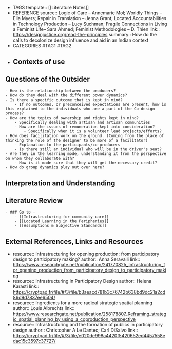 - TAGS
  template:: [[Literature Notes]]
- REFERENCE
  source:: Logic of Care – Annemarie Mol; Worldly Things – Ella Myers; Repair in Translation – Jenna Grant; Located Accountabilities in Technology Production – Lucy Suchman; Fragile Connections in Living a Feminist Life– Sara Ahmed; Feminist Methodologies – D. Thien
  link:: https://designjustice.org/read-the-principles
  summary:: How do the calls to decolonize design influence and aid in an Indian context
- CATEGORIES
  #TAG1 #TAG2
- ## Contexts of use
## Questions of the Outsider
	- How is the relationship between the producers?
	- How do they deal with the different power dynamics?
	- Is there a specific outcome that is kept in mind?
		- If no outcomes, or preconceived expectations are present, how is this explained to the individuals who are a part of the Co-design process?
	- How are the topics of ownership and rights kept in mind?
		- Specifically dealing with artisan and artisan communities
		- How are the issues of remuneration kept into consideration?
			- Specifically when it is a volunteer lead projects/efforts?
	- How does facilitation work on the ground. (Coming from the place of thinking the role of the designer to be more of a facilitator)
		- Explanation to the participants/co-producers
		- Is there still an individual who will be in the driver's seat?
	- Are they in the learning mode, understanding it from the perspective on whom they collaborate with?
		- How is it made sure that they will get the necessary credit?
	- How do group dynamics play out over here?
## Interpretation and Understanding
## Literature Review
	- ### Go to -
		- [[Infrastructuring for community care]]
		- [[Located Learning in the Peripheries]]
		- [[Assumptions & Subjective Standards]]
## External References, Links and Resources
-
  resource:: Infrastructuring for opening production; from participatory design to participatory making?
  author:: Anna Seravalli
  link:: https://www.researchgate.net/publication/241770825_Infrastructuring_for_opening_production_from_participatory_design_to_participatory_making
-
  resource:: Infrastructuring in Participatory Design
  author:: Helena Karasti 
  link:: https://cryptpad.fr/file/#/3/file/b3aeacd781b3c76742b638bd9dc21a2cd86d9d7837ee6504/
-
  resource:: Ingredients for a more radical strategic spatial planning
  author:: Louis Albrechts
  link:: https://www.researchgate.net/publication/258178807_Reframing_strategic_spatial_planning_by_using_a_coproduction_perspective
-
  resource:: Infrastructuring and the formation of publics in participatory design
  author:: Christopher A Le Dantec; Carl DiSalvo
  link:: https://cryptpad.fr/file/#/3/file/e020de998a4420f5420652ed4457558edac15c3597c37727/